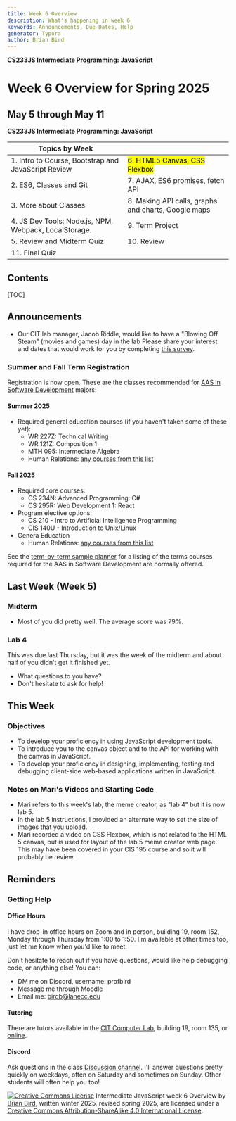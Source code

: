 ```yaml
---
title: Week 6 Overview
description: What's happening in week 6
keywords: Announcements, Due Dates, Help
generator: Typora
author: Brian Bird
---
```


**CS233JS Intermediate Programming: JavaScript**

<h1>Week 6 Overview for Spring 2025</h1>

<h2>May 5 through May 11</h2>

**CS233JS Intermediate Programming: JavaScript**

| Topics by Week                                        |                                                     |
| ----------------------------------------------------- | --------------------------------------------------- |
| 1. Intro to Course, Bootstrap and JavaScript Review   | <mark>6. HTML5 Canvas, CSS Flexbox</mark>           |
| 2. ES6, Classes and Git                               | 7. AJAX, ES6 promises, fetch API                    |
| 3. More about Classes                                 | 8. Making API calls, graphs and charts, Google maps |
| 4. JS Dev Tools: Node.js, NPM, Webpack, LocalStorage. | 9. Term Project                                     |
| 5. Review and Midterm Quiz                            | 10. Review                                          |
| 11. Final Quiz                                        |                                                     |

<h2>Contents</h2>

[TOC]

## Announcements

- Our CIT lab manager, Jacob Riddle, would like to have a "Blowing Off Steam" (movies and games) day in the lab  Please share your interest and dates that would work for you by completing [this survey](https://tinyurl.com/4x2zudx5).

### Summer and Fall Term Registration

Registration is now open. These are the classes recommended for [AAS in Software Development](https://lanecc.smartcatalogiq.com/en/2024-2025/lcc-catalog/programs-of-study/computer-information-technology/software-development-aas/) majors:

#### Summer 2025

- Required general education courses (if you haven't taken some of these yet):
  - WR 227Z: Technical Writing
  - WR 121Z: Composition 1 
  - MTH 095: Intermediate Algebra 
  - Human Relations: [any courses from this list](https://lanecc.smartcatalogiq.com/en/current/2025-26-lcc-catalog/programs-of-study/career-technical-education-requirements/human-relations-requirement/)

#### Fall 2025

- Required core courses:
  - CS 234N: Advanced Programming: C#
  - CS 295R: Web Development 1: React
- Program elective options: 
  - CS 210 - Intro to Artificial Intelligence Programming
  - CIS 140U - Introduction to Unix/Linux
- Genera Education
  - Human Relations: [any courses from this list](https://lanecc.smartcatalogiq.com/en/current/2025-26-lcc-catalog/programs-of-study/career-technical-education-requirements/human-relations-requirement/)


See the [term-by-term sample planner](https://docs.google.com/document/d/1F8CJY1M7A4J9uJtGRDFRyF-0j7l2AVe0vpPE5vcfHXE/edit?usp=sharing) for a listing of the terms courses required for the AAS in Software Development are normally offered.

## Last Week (Week 5)

### Midterm

- Most of you did pretty well. The average score was 79%.

### Lab 4

This was due last Thursday, but it was the week of the midterm and about half of you didn't get it finished yet.

- What questions to you have?
- Don't hesitate to ask for help!



## This Week

### Objectives

- To develop your proficiency in using JavaScript development tools.
- To introduce you to the canvas object and to the API for working with the canvas in JavaScript.
- To develop your proficiency in designing, implementing,  testing and debugging client-side web-based applications written in JavaScript.

### Notes on Mari's Videos and Starting Code

  - Mari refers to this week's lab, the meme creator,  as "lab 4" but it is now lab 5.
  - In the lab 5 instructions, I provided an alternate way to set the size of images that you upload.
  - Mari recorded a video on CSS Flexbox, which is not related to the HTML 5 canvas, but is used for layout of the lab 5 meme creator web page. This may have been covered in your CIS 195 course and so it will probably be review.

  

## Reminders

### Getting Help

#### Office Hours

I have drop-in office hours on Zoom and in person, building 19, room 152, Monday through Thursday from 1:00 to 1:50. I'm available at other times too, just let me know when you'd like to meet. 

Don't hesitate to reach out if you have questions, would like help debugging code, or anything else! You can:

- DM me on Discord, username: profbird
- Message me through Moodle
- Email me: [birdb@lanecc.edu](mailto:birdb@lanecc.edu)

#### Tutoring

There are tutors available in the [CIT Computer Lab](https://www.lanecc.edu/programs-academics/academic-departments/business-technology-and-trades/computer-information-technology/cit-computer-lab), building 19, room 135, or [online](https://www.lanecc.edu/get-support/academic-support/academic-and-tutoring-services).

#### Discord

Ask questions in the class [Discussion channel](https://discord.com/channels/1290812758249701396/1324897172981809273). I'll answer questions pretty quickly on weekdays, often on Saturday and sometimes on Sunday. Other students will often help you too!



[![Creative Commons License](https://i.creativecommons.org/l/by-sa/4.0/88x31.png)](http://creativecommons.org/licenses/by-sa/4.0/) Intermediate JavaScript week 6 Overview by [Brian Bird](https://profbird.dev), written winter 2025, revised spring <time>2025</time>, are licensed under a [Creative Commons Attribution-ShareAlike 4.0 International License](http://creativecommons.org/licenses/by-sa/4.0/). 